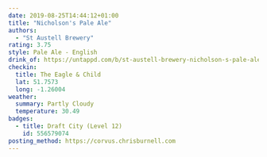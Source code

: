 ```yaml
---
date: 2019-08-25T14:44:12+01:00
title: "Nicholson's Pale Ale"
authors:
  - "St Austell Brewery"
rating: 3.75
style: Pale Ale - English
drink_of: https://untappd.com/b/st-austell-brewery-nicholson-s-pale-ale/170353
checkin:
  title: The Eagle & Child
  lat: 51.7573
  long: -1.26004
weather:
  summary: Partly Cloudy
  temperature: 30.49
badges:
  - title: Draft City (Level 12)
    id: 556579074
posting_method: https://corvus.chrisburnell.com
---
```

